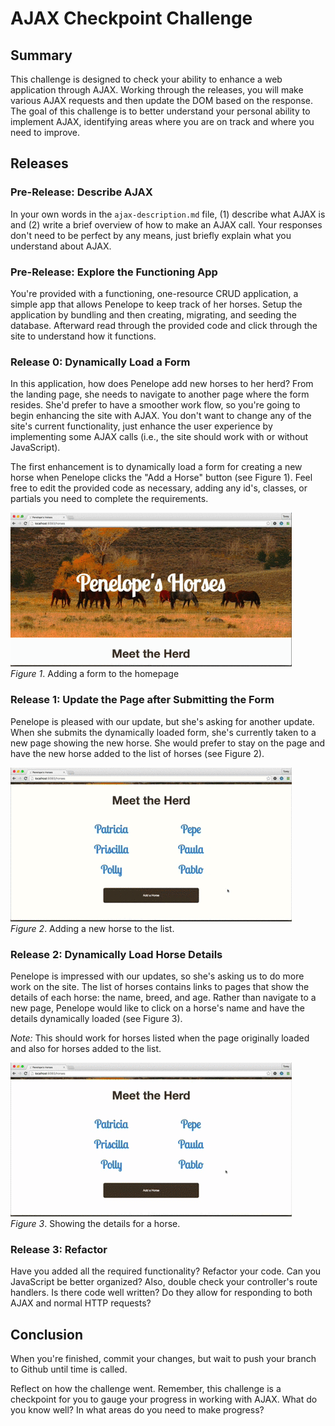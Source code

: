 # AJAX Checkpoint Challenge

## Summary
This challenge is designed to check your ability to enhance a web application through AJAX.  Working through the releases, you will make various AJAX requests and then update the DOM based on the response.  The goal of this challenge is to better understand your personal ability to implement AJAX, identifying areas where you are on track and where you need to improve.


## Releases
### Pre-Release:  Describe AJAX
In your own words in the `ajax-description.md` file, (1) describe what AJAX is and (2) write a brief overview of how to make an AJAX call. Your responses don't need to be perfect by any means, just briefly explain what you understand about AJAX.


### Pre-Release:  Explore the Functioning App
You're provided with a functioning, one-resource CRUD application, a simple app that allows Penelope to keep track of her horses.  Setup the application by bundling and then creating, migrating, and seeding the database.  Afterward read through the provided code and click through the site to understand how it functions.


### Release 0:  Dynamically Load a Form
In this application, how does Penelope add new horses to her herd?  From the landing page, she needs to navigate to another page where the form resides.  She'd prefer to have a smoother work flow, so you're going to begin enhancing the site with AJAX. You don't want to change any of the site's current functionality, just enhance the user experience by implementing some AJAX calls (i.e., the site should work with or without JavaScript).

The first enhancement is to dynamically load a form for creating a new horse when Penelope clicks the "Add a Horse" button (see Figure 1).  Feel free to edit the provided code as necessary, adding any id's, classes, or partials you need to complete the requirements.


![Load Horse Form](readme-assets/horses-add-form.gif)  
*Figure 1*.  Adding a form to the homepage


### Release 1:  Update the Page after Submitting the Form
Penelope is pleased with our update, but she's asking for another update.  When she submits the dynamically loaded form, she's currently taken to a new page showing the new horse.  She would prefer to stay on the page and have the new horse added to the list of horses (see Figure 2).


![Add Horse](readme-assets/horses-add-horse.gif)  
*Figure 2*.  Adding a new horse to the list.


### Release 2:  Dynamically Load Horse Details
Penelope is impressed with our updates, so she's asking us to do more work on the site.  The list of horses contains links to pages that show the details of each horse:  the name, breed, and age.  Rather than navigate to a new page, Penelope would like to click on a horse's name and have the details dynamically loaded (see Figure 3).

*Note:*  This should work for horses listed when the page originally loaded and also for horses added to the list.


![Show Horse Details](readme-assets/horses-show-details.gif)  
*Figure 3*.  Showing the details for a horse.


### Release 3:  Refactor
Have you added all the required functionality?  Refactor your code. Can you JavaScript be better organized? Also, double check your controller's route handlers.  Is there code well written?  Do they allow for responding to both AJAX and normal HTTP requests?


## Conclusion
When you're finished, commit your changes, but wait to push your branch to Github until time is called.

Reflect on how the challenge went.  Remember, this challenge is a checkpoint for you to gauge your progress in working with AJAX.  What do you know well?  In what areas do you need to make progress?  








